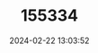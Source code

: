 ---
title: "155334"
category: "Alzoniella slovenica"
draft: false
date: 2024-02-22 13:03:52
languages:
  Czech: ["Vývěrka Slovenská"]
  Slovak: ["Belgrandiela Slovenská"]
---